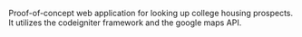 Proof-of-concept web application for looking up college housing prospects. It utilizes the codeigniter framework and the google maps API.
